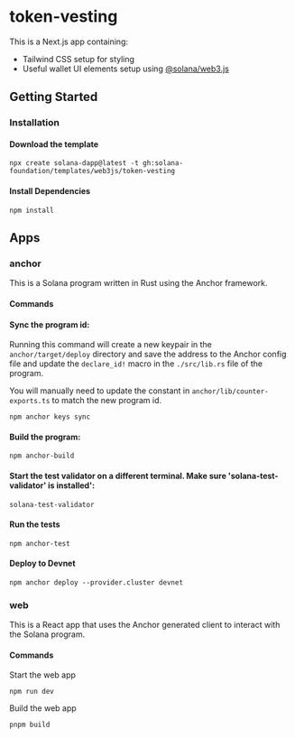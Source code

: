# token-vesting

This is a Next.js app containing:

- Tailwind CSS setup for styling
- Useful wallet UI elements setup using [@solana/web3.js](https://www.npmjs.com/package/@solana/web3.js)

## Getting Started

### Installation

#### Download the template

```shell
npx create solana-dapp@latest -t gh:solana-foundation/templates/web3js/token-vesting
```

#### Install Dependencies

```shell
npm install
```

## Apps

### anchor

This is a Solana program written in Rust using the Anchor framework.

#### Commands

#### Sync the program id:

Running this command will create a new keypair in the `anchor/target/deploy` directory and save the address to the
Anchor config file and update the `declare_id!` macro in the `./src/lib.rs` file of the program.

You will manually need to update the constant in `anchor/lib/counter-exports.ts` to match the new program id.

```shell
npm anchor keys sync
```

#### Build the program:

```shell
npm anchor-build
```

#### Start the test validator on a different terminal. Make sure 'solana-test-validator' is installed':

```shell
solana-test-validator
```

#### Run the tests

```shell
npm anchor-test
```

#### Deploy to Devnet

```shell
npm anchor deploy --provider.cluster devnet
```

### web

This is a React app that uses the Anchor generated client to interact with the Solana program.

#### Commands

Start the web app

```shell
npm run dev
```

Build the web app

```shell
pnpm build
```
